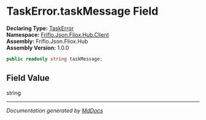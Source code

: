 ﻿<!--  
  <auto-generated>   
    The contents of this file were generated by a tool.  
    Changes to this file may be list if the file is regenerated  
  </auto-generated>   
-->

# TaskError.taskMessage Field

**Declaring Type:** [TaskError](../index.md)  
**Namespace:** [Friflo.Json.Fliox.Hub.Client](../../index.md)  
**Assembly:** Friflo.Json.Fliox.Hub  
**Assembly Version:** 1.0.0

```csharp
public readonly string taskMessage;
```

## Field Value

string

___

*Documentation generated by [MdDocs](https://github.com/ap0llo/mddocs)*
